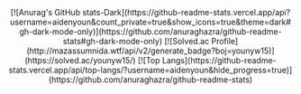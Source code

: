 <div align="center">
[![Anurag's GitHub stats-Dark](https://github-readme-stats.vercel.app/api?username=aidenyoun&count_private=true&show_icons=true&theme=dark#gh-dark-mode-only)](https://github.com/anuraghazra/github-readme-stats#gh-dark-mode-only)
[![Solved.ac Profile](http://mazassumnida.wtf/api/v2/generate_badge?boj=younyw15)](https://solved.ac/younyw15/)
[![Top Langs](https://github-readme-stats.vercel.app/api/top-langs/?username=aidenyoun&hide_progress=true)](https://github.com/anuraghazra/github-readme-stats)
</div>
